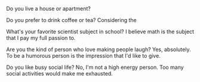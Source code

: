 
Do you live a house or apartment?

Do you prefer to drink coffee or tea?
Considering the 

What's your favorite scientist subject in school?
I believe math is the subject that I pay my full passion to. 

Are you the kind of person who love making people laugh?
Yes, absolutely. To be a humorous person is the impression that I'd like to give. 

Do you like busy social life?
No, I'm not a high energy person. Too many social activities would make me exhausted.